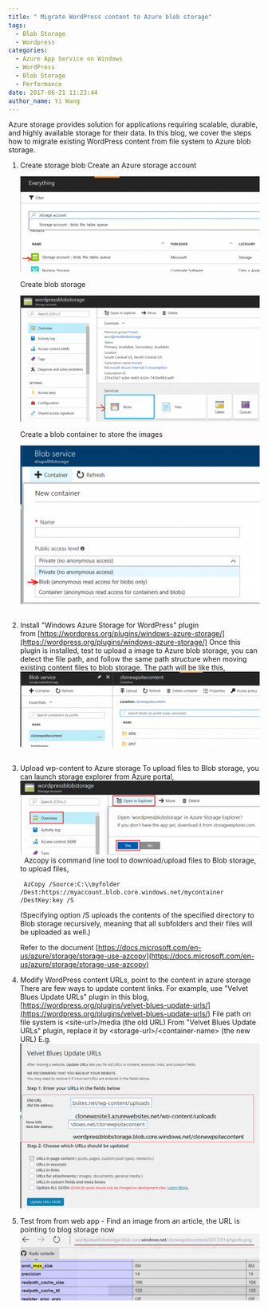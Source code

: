```yaml
---
title: " Migrate WordPress content to Azure blob storage"
tags:
  - Blob Storage
  - Wordpress
categories:
  - Azure App Service on Windows
  - WordPress
  - Blob Storage
  - Performance
date: 2017-06-21 11:23:44
author_name: Yi Wang
---
```


Azure storage provides solution for applications requiring scalable, durable, and highly available storage for their data. In this blog, we cover the steps how to migrate existing WordPress content from file system to Azure blob storage. 

1. Create storage blob Create an Azure storage account 

    [![](/media/2017/06/storage1-500x198.png)](/media/2017/06/storage1.png) 

   Create blob storage 

    [![](/media/2017/06/storage2-500x264.png)](/media/2017/06/storage2.png) 

   Create a blob container to store the images 

    [![](/media/2017/06/newblob-500x331.png)](/media/2017/06/newblob.png)   

2. Install "Windows Azure Storage for WordPress" plugin from [https://wordpress.org/plugins/windows-azure-storage/](https://wordpress.org/plugins/windows-azure-storage/) Once this plugin is installed, test to upload a image to Azure blob storage, you can detect the file path, and follow the same path structure when moving existing content files to blob storage. The path will be like this, [![](/media/2017/06/wordpress-content-500x157.png)](/media/2017/06/wordpress-content.png)   

3. Upload wp-content to Azure storage To upload files to Blob storage, you can launch storage explorer from Azure portal, [![](/media/2017/06/enable-storage-explorer-500x154.png)](/media/2017/06/enable-storage-explorer-1.png)   Azcopy is command line tool to download/upload files to Blob storage, to upload files,

        AzCopy /Source:C:\\myfolder /Dest:https://myaccount.blob.core.windows.net/mycontainer /DestKey:key /S

   (Specifying option /S uploads the contents of the specified directory to Blob storage recursively, meaning that all subfolders and their files will be uploaded as well.) 

   Refer to the document [https://docs.microsoft.com/en-us/azure/storage/storage-use-azcopy](https://docs.microsoft.com/en-us/azure/storage/storage-use-azcopy) 

4. Modify WordPress content URLs, point to the content in azure storage There are few ways to update content links. For example, use "Velvet Blues Update URLs" plugin in this blog, [https://wordpress.org/plugins/velvet-blues-update-urls/](https://wordpress.org/plugins/velvet-blues-update-urls/) File path on file system is &lt;site-url>/media (the old URL) From "Velvet Blues Update URLs" plugin, replace it by &lt;storage-url>/&lt;container-name> (the new URL) E.g. [![](/media/2017/06/velvet-blues-1-500x345.png)](/media/2017/06/velvet-blues-1.png) 


5. Test from from web app - Find an image from an article, the URL is pointing to blog storage now [![](/media/2017/06/test-blob-500x140.png)](/media/2017/06/test-blob.png)